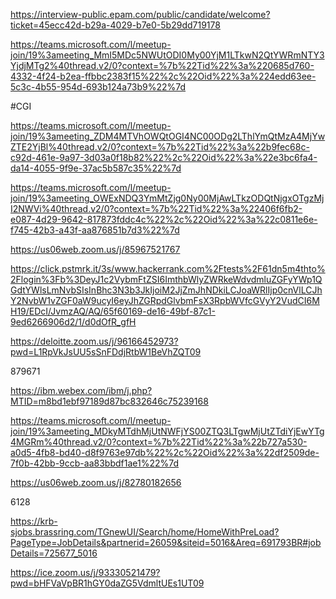 
https://interview-public.epam.com/public/candidate/welcome?ticket=45ecc42d-b29a-4029-b7e0-5b29dd719178


https://teams.microsoft.com/l/meetup-join/19%3ameeting_MmI5MDc5NWUtODI0My00YjM1LTkwN2QtYWRmNTY3YjdjMTg2%40thread.v2/0?context=%7b%22Tid%22%3a%220685d760-4332-4f24-b2ea-ffbbc2383f15%22%2c%22Oid%22%3a%224edd63ee-5c3c-4b55-954d-693b124a73b9%22%7d

#CGI

https://teams.microsoft.com/l/meetup-join/19%3ameeting_ZDM4MTVhOWQtOGI4NC00ODg2LThlYmQtMzA4MjYwZTE2YjBl%40thread.v2/0?context=%7b%22Tid%22%3a%22b9fec68c-c92d-461e-9a97-3d03a0f18b82%22%2c%22Oid%22%3a%22e3bc6fa4-da14-4055-9f9e-37ac5b587c35%22%7d

https://teams.microsoft.com/l/meetup-join/19%3ameeting_OWExNDQ3YmMtZjg0Ny00MjAwLTkzODQtNjgxOTgzMjI2NWVi%40thread.v2/0?context=%7b%22Tid%22%3a%22406f6fb2-e087-4d29-9642-817873fddc4c%22%2c%22Oid%22%3a%22c0811e6e-f745-42b3-a43f-aa876851b7d3%22%7d

https://us06web.zoom.us/j/85967521767

https://click.pstmrk.it/3s/www.hackerrank.com%2Ftests%2F61dn5m4thto%2Flogin%3Fb%3DeyJ1c2VybmFtZSI6ImthbWlyZWRkeWdvdmluZGFyYWp1QGdtYWlsLmNvbSIsInBhc3N3b3JkIjoiM2JjZmJhNDkiLCJoaWRlIjp0cnVlLCJhY2NvbW1vZGF0aW9ucyI6eyJhZGRpdGlvbmFsX3RpbWVfcGVyY2VudCI6MH19/EDcI/JvmzAQ/AQ/65f60169-de16-49bf-87c1-9ed6266906d2/1/d0dOfR_gfH

https://deloitte.zoom.us/j/96166452973?pwd=L1RpVkJsUU5sSnFDdjRtbW1BeVhZQT09


879671

https://ibm.webex.com/ibm/j.php?MTID=m8bd1ebf97189d87bc832646c75239168

https://teams.microsoft.com/l/meetup-join/19%3ameeting_MDkyMTdhMjUtNWFjYS00ZTQ3LTgwMjUtZTdiYjEwYTg4MGRm%40thread.v2/0?context=%7b%22Tid%22%3a%22b727a530-a0d5-4fb8-bd40-d8f9763e97db%22%2c%22Oid%22%3a%22df2509de-7f0b-42bb-9ccb-aa83bbdf1ae1%22%7d

https://us06web.zoom.us/j/82780182656

6128


https://krb-sjobs.brassring.com/TGnewUI/Search/home/HomeWithPreLoad?PageType=JobDetails&partnerid=26059&siteid=5016&Areq=691793BR#jobDetails=725677_5016


https://ice.zoom.us/j/93330521479?pwd=bHFVaVpBR1hGY0daZG5VdmltUEs1UT09

